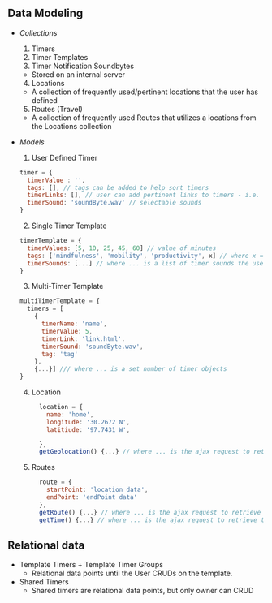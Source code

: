 ## Data Modeling

  - *Collections*
    1. Timers
    2. Timer Templates
    3. Timer Notification Soundbytes
      - Stored on an internal server
    4. Locations
      - A collection of frequently used/pertinent locations that the user has defined
    5. Routes (Travel)
      - A collection of frequently used Routes that utilizes a locations from the Locations collection
  - *Models*
    1. User Defined Timer

      ```javascript
      timer = {
        timerValue : '',
        tags: [], // tags can be added to help sort timers
        timerLinks: [], // user can add pertinent links to timers - i.e.
        timerSound: 'soundByte.wav' // selectable sounds
      }
      ```
    2. Single Timer Template

      ```javascript
      timerTemplate = {
        timerValues: [5, 10, 25, 45, 60] // value of minutes
        tags: ['mindfulness', 'mobility', 'productivity', x] // where x = a tag that can be defined in the user's profile
        timerSounds: [...] // where ... is a list of timer sounds the user can select from
      }
      ```
    3. Multi-Timer Template

      ```javascript
      multiTimerTemplate = {
        timers = [
          {
            timerName: 'name',
            timerValue: 5,
            timerLink: 'link.html'.
            timerSound: 'soundByte.wav',
            tag: 'tag'
          },
          {...}] /// where ... is a set number of timer objects
      }
      ```
    4. Location

        ```javascript
          location = {
            name: 'home',
            longitude: '30.2672 N',
            latitiude: '97.7431 W',

          },
          getGeolocation() {...} // where ... is the ajax request to retrieve Geolocation from google API
        ```
    5. Routes

        ```javascript
          route = {
            startPoint: 'location data',
            endPoint: 'endPoint data'
          },
          getRoute() {...} // where ... is the ajax request to retrieve a route from the Google directions API
          getTime() {...} // where ... is the ajax request to retrieve the distance between two location points by different methods
        ```

## Relational data

  - Template Timers + Template Timer Groups
    - Relational data points until the User CRUDs on the template.
  - Shared Timers
    - Shared timers are relational data points, but only owner can CRUD
